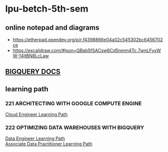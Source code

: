 # lpu-betch-5th-sem
## online notepad and diagrams
- https://etherpad.opendev.org/p/r.f4398866e04a02c545302bc6456702ce
- https://excalidraw.com/#json=QBab5fSACsw6Cd5nmm4Tc,7wnLFvxWW-14jtBN8LcLaw
## [BIGQUERY DOCS](https://cloud.google.com/bigquery/docs/introduction)
## learning path 
### 221 ARCHITECTING WITH GOOGLE COMPUTE ENGINE  
[Cloud Engineer Learning Path](https://www.cloudskillsboost.google/paths/11)   
### 222 OPTIMIZING DATA WAREHOUSES WITH BIGQUERY  
[Data Engineer Learning Path](https://www.cloudskillsboost.google/paths/16)  
[Associate Data Practitioner Learning Path](https://www.cloudskillsboost.google/paths/1336
)  
